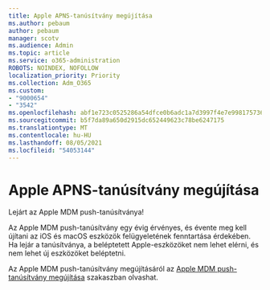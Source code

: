 ```yaml
---
title: Apple APNS-tanúsítvány megújítása
ms.author: pebaum
author: pebaum
manager: scotv
ms.audience: Admin
ms.topic: article
ms.service: o365-administration
ROBOTS: NOINDEX, NOFOLLOW
localization_priority: Priority
ms.collection: Adm_O365
ms.custom:
- "9000654"
- "3542"
ms.openlocfilehash: abf1e723c0525286a54dfce0b6adc1a7d3997f4e7e99817573633f797ccf5d4e
ms.sourcegitcommit: b5f7da89a650d2915dc652449623c78be6247175
ms.translationtype: MT
ms.contentlocale: hu-HU
ms.lasthandoff: 08/05/2021
ms.locfileid: "54053144"
---
```

# <a name="renew-apple-apns-certificate"></a>Apple APNS-tanúsítvány megújítása

Lejárt az Apple MDM push-tanúsítványa!

Az Apple MDM push-tanúsítvány egy évig érvényes, és évente meg kell újítani az iOS és macOS eszközök felügyeletének fenntartása érdekében. Ha lejár a tanúsítványa, a beléptetett Apple-eszközöket nem lehet elérni, és nem lehet új eszközöket beléptetni.

Az Apple MDM push-tanúsítvány megújításáról az [Apple MDM push-tanúsítvány megújítása](https://docs.microsoft.com/intune/enrollment/apple-mdm-push-certificate-get#renew-apple-mdm-push-certificate) szakaszban olvashat.
